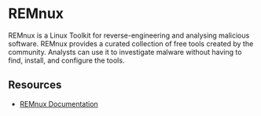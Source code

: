 # REMnux

REMnux is a Linux Toolkit for reverse-engineering and analysing malicious software. REMnux provides a curated collection of free tools created by the community. Analysts can use it to investigate malware without having to find, install, and configure the tools.

## Resources

* [REMnux Documentation](https://docs.remnux.org/)

